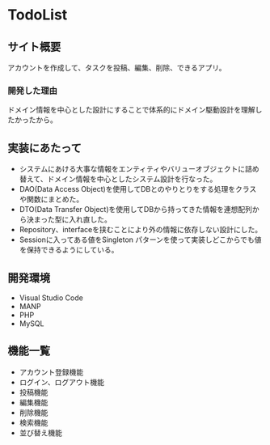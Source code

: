 # TodoList

## サイト概要
アカウントを作成して、タスクを投稿、編集、削除、できるアプリ。

### 開発した理由
ドメイン情報を中心とした設計にすることで体系的にドメイン駆動設計を理解したかったから。

## 実装にあたって
- システムにあける大事な情報をエンティティやバリューオブジェクトに詰め替えて、ドメイン情報を中心としたシステム設計を行なった。
- DAO(Data Access Object)を使用してDBとのやりとりをする処理をクラスや関数にまとめた。
- DTO(Data Transfer Object)を使用してDBから持ってきた情報を連想配列から決まった型に入れ直した。
- Repository、interfaceを挟むことにより外の情報に依存しない設計にした。
- Sessionに入ってある値をSingleton パターンを使って実装しどこからでも値を保持できるようにしている。

## 開発環境
- Visual Studio Code
- MANP
- PHP
- MySQL

## 機能一覧
- アカウント登録機能
- ログイン、ログアウト機能
- 投稿機能
- 編集機能
- 削除機能
- 検索機能
- 並び替え機能


